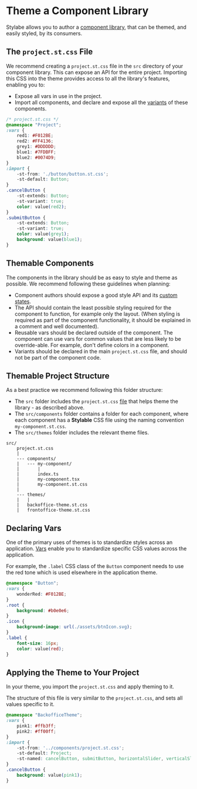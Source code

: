 # Theme a Component Library

Stylabe allows you to author a [component library](), that can be themed, and easily styled, by its consumers.  

## The `project.st.css` File

We recommend creating a `project.st.css` file in the `src` directory of your component library. This can expose an API for the entire project. Importing this CSS into the theme provides access to all the library's features, enabling you to: 

* Expose all vars in use in the project.
* Import all components, and declare and expose all the [variants](../references/variants.md) of these components.

```css
/* project.st.css */
@namespace "Project";
:vars {
    red1: #F012BE;
    red2: #FF4136;
    grey1: #DDDDDD;
    blue1: #7FDBFF;
    blue2: #0074D9;
}
:import {
    -st-from: './button/button.st.css';
    -st-default: Button;
}
.cancelButton {
    -st-extends: Button;
    -st-variant: true;
    color: value(red2);
}
.submitButton {
    -st-extends: Button;
    -st-variant: true;
    color: value(grey1);
    background: value(blue1);
}
```

## Themable Components

The components in the library should be as easy to style and theme as possible. We recommend following these guidelines when planning: 

* Component authors should expose a good style API and its [custom states](../references/pseudo-classes.md). 
* The API should contain the least possible styling required for the component to function, for example only the layout. (When styling is required as part of the component functionality, it should be explained in a comment and well documented).
* Reusable vars should be declared outside of the component. The component can use vars for common values that are less likely to be override-able. For example, don't define colors in a component.
* Variants should be declared in the main `project.st.css` file, and should not be part of the component code.

## Themable Project Structure

As a best practice we recommend following this folder structure:

* The `src` folder includes the `project.st.css` [file](#the-project-file) that helps theme the library - as described above.
* The `src/components` folder contains a folder for each component, where each component has a **Stylable** CSS file using the naming convention `my-component.st.css`.
* The `src/themes` folder includes the relevant theme files.

```
src/
    project.st.css
    |
    --- components/
    |   --- my-component/
    |       |
    |       index.ts
    |       my-component.tsx
    |       my-component.st.css
    |
    --- themes/
    |   |
    |   backoffice-theme.st.css
    |   frontoffice-theme.st.css
```
## Declaring Vars

One of the primary uses of themes is to standardize styles across an application. [Vars](../references/variables.md) enable you to standardize specific CSS values across the application.

For example, the `.label` CSS class of the `Button` component needs to use the red tone which is used elsewhere in the application theme.

```css
@namespace "Button";
:vars {
    wonderRed: #F012BE;
}
.root {
    background: #b0e0e6;
}
.icon {
    background-image: url(./assets/btnIcon.svg);
}
.label {
    font-size: 16px;
    color: value(red);
}
```

## Applying the Theme to Your Project

In your theme, you import the `project.st.css` and apply theming to it.

The structure of this file is very similar to the `project.st.css`, and sets all values specific to it. 

```css
@namespace "BackofficeTheme";
:vars {
    pink1: #ffb3ff;
    pink2: #ff00ff;
}
:import {
    -st-from: '../components/project.st.css';
    -st-default: Project;
    -st-named: cancelButton, submitButton, horizontalSlider, verticalSlider;
}
.cancelButton {
    background: value(pink1);
}
```
